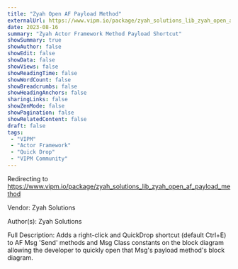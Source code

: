 ```yaml
---
title: "Zyah Open AF Payload Method"
externalUrl: https://www.vipm.io/package/zyah_solutions_lib_zyah_open_af_payload_method
date: 2023-08-16
summary: "Zyah Actor Framework Method Payload Shortcut"
showSummary: true
showAuthor: false
showEdit: false
showData: false
showViews: false
showReadingTime: false
showWordCount: false
showBreadcrumbs: false
showHeadingAnchors: false
sharingLinks: false
showZenMode: false
showPagination: false
showRelatedContent: false
draft: false
tags:
 - "VIPM"
 - "Actor Framework"
 - "Quick Drop"
 - "VIPM Community"
---
```


Redirecting to https://www.vipm.io/package/zyah_solutions_lib_zyah_open_af_payload_method

Vendor: Zyah Solutions

Author(s): Zyah Solutions
 
Full Description:
Adds a right-click and QuickDrop shortcut (default Ctrl+E) to AF Msg 'Send' methods and Msg Class constants on the block diagram allowing the developer to quickly open that Msg's payload method's block diagram.
